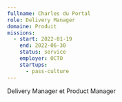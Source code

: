 ```yaml
---
fullname: Charles du Portal
role: Delivery Manager
domaine: Produit
missions:
  - start: 2022-01-19
    end: 2022-06-30
    status: service
    employer: OCTO
    startups:
      - pass-culture
---
```

Delivery Manager et Product Manager